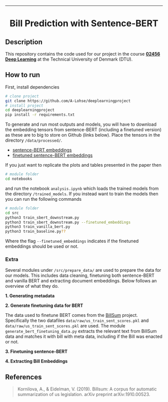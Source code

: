 ---

<div align="center">    
 
# Bill Prediction with Sentence-BERT    
 
</div>
 
## Description   
This repository contains the code used for our project in the course **[02456 Deep Learning](https://github.com/DeepLearningDTU/02456-deep-learning-with-PyTorch)** at the Technical University of Denmark (DTU).

## How to run   
First, install dependencies   
```bash
# clone project   
git clone https://github.com/A-Lohse/deeplearningproject
# install project   
cd deeplearningproject
pip install -r requirements.txt
 ```   

To generate and run most outputs and models, you will have to download the embedding tensors from sentence-BERT (including a finetuned version) as these are to big to store on Github (links below). Place the tensors in the directory `/data/processed/`.
* [sentence-BERT embeddings](gdrive)
* [finetuned sentence-BERT embeddings](gdrive)

If you just want to replicate the plots and tables presented in the paper then
```bash
# module folder
cd notebooks
```
and run the notebook `analysis.ipynb` which loads the trained models from the directory `/trained_models`. If you instead want to train the models then you can run the following commands
```bash
# module folder
cd src
python3 train_sbert_downstream.py
python3 train_sbert_downstream.py --finetuned_embeddings
python3 train_vanilla_bert.py
python3 train_baseline.py??
```
Where the flag `--finetuned_embeddings` indicates if the finetuned embeddings should be used or not. 

### Extra

Several modules under `/src/prepare_data/` are used to prepare the data for our models. This includes data cleaning, finetuning both sentence-BERT and vanilla BERT and extracting document embeddings. Below follows an overview of what they do.

**1. Generating metadata**

**2. Generate finetuning data for BERT**

The data used to finetune BERT comes from the [BillSum](https://github.com/FiscalNote/BillSum) project. Specifically the two datafiles `data/raw/us_train_sent_scores.pkl` and `data/raw/us_train_sent_scores.pkl` are used. The module `generate_bert_finetuning_data.py` extracts the relevant text from BillSum data and matches it with bill with meta data, including if the Bill was enacted or not. 

**3. Finetuning sentence-BERT**


**4. Extracting Bill Embeddings**



## References

> Kornilova, A., & Eidelman, V. (2019). Billsum: A corpus for automatic summarization of us legislation. arXiv preprint arXiv:1910.00523.
